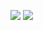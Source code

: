 <p>
  <img src="https://github-readme-stats-git-masterrstaa-rickstaa.vercel.app/api?username=Misha12&show_icons=true&theme=onedark&include_all_commits=true&count_private=true">
  <img src="https://github-readme-stats-git-masterrstaa-rickstaa.vercel.app/api/top-langs/?username=Misha12&layout=compact&theme=onedark">
</p>
